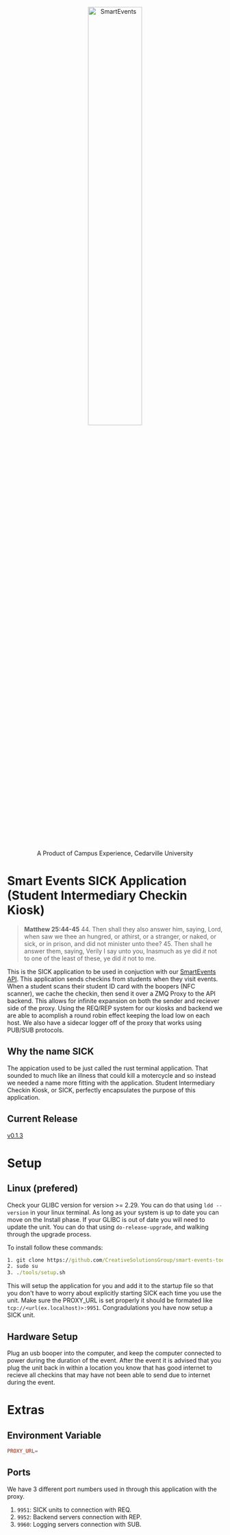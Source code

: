 <p align="center">
  <img src="https://user-images.githubusercontent.com/38381688/115948145-4e451080-a49a-11eb-8027-9db71f47618c.png" alt="SmartEvents" width="50%">
</p>
<p align="center">
  A Product of Campus Experience, Cedarville University
</p>

# Smart Events SICK Application (Student Intermediary Checkin Kiosk)

> **Matthew 25:44-45**
> 44. Then shall they also answer him, saying, Lord, when saw we thee an hungred, or athirst, or a stranger, or naked, or sick, or in prison, and did not minister unto thee?
> 45. Then shall he answer them, saying, Verily I say unto you, Inasmuch as ye did  _it_ not to one of the least of these, ye did  _it_ not to me.

This is the SICK application to be used in conjuction with our [SmartEvents API](https://github.com/CreativeSolutionsGroup/smart-events-api). This application sends checkins from students when they visit events. When a student scans their student ID card with the boopers (NFC scanner), we cache the checkin, then send it over a ZMQ Proxy to the API backend. This allows for infinite expansion on both the sender and reciever side of the proxy. Using the REQ/REP system for our kiosks and backend we are able to acomplish a round robin effect keeping the load low on each host. We also have a sidecar logger off of the proxy that works using PUB/SUB protocols.

## Why the name SICK

The appication used to be just called the rust terminal application. That sounded to much like an illness that could kill a motercycle and so instead we needed a name more fitting with the application. Student Intermediary Checkin Kiosk, or SICK, perfectly encapsulates the purpose of this application. 

## Current Release

[v0.1.3](https://github.com/CreativeSolutionsGroup/smart-events-rust-terminal/releases/tag/v0.1.3)

# Setup

## Linux (prefered)

Check your GLIBC version for version >= 2.29. You can do that using `ldd --version` in your linux terminal. As long as your system is up to date you can move on the Install phase. If your GLIBC is out of date you will need to update the unit. You can do that using `do-release-upgrade`, and walking through the upgrade process.

To install follow these commands:

```cmd
1. git clone https://github.com/CreativeSolutionsGroup/smart-events-tooling.git tools
2. sudo su
3. ./tools/setup.sh
```

This will setup the application for you and add it to the startup file so that you don't have to worry about explicitly starting SICK each time you use the unit. 
Make sure the PROXY_URL is set properly it should be formated like `tcp://<url(ex.localhost)>:9951`. Congradulations you have now setup a SICK unit.

## Hardware Setup

Plug an usb booper into the computer, and keep the computer connected to power during the duration of the event. After the event it is advised that you plug the unit back in within a location you know that has good internet to recieve all checkins that may have not been able to send due to internet during the event. 

# Extras

## Environment Variable

```toml
PROXY_URL=
```

## Ports

We have 3 different port numbers used in through this application with the proxy.
1. `9951`: SICK units to connection with REQ.
2. `9952`: Backend servers connection with REP.
3. `9960`: Logging servers connection with SUB.

